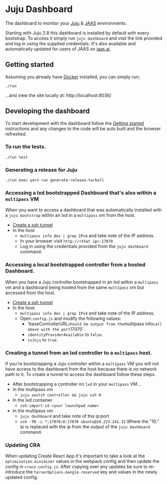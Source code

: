 # Juju Dashboard

The dashboard to monitor your [Juju](https://juju.is) & [JAAS](https://jaas.ai) environments.

Starting with Juju 2.8 this dashboard is installed by default with every bootstrap. To access it simply run `juju dashboard` and visit the link provided and log in using the supplied credentials. It's also available and automatically updated for users of JAAS on [jaas.ai](jaas.ai/models).

## Getting started

Assuming you already have [Docker](https://www.docker.com/) installed, you can simply run;

```
./run
```

...and view the site locally at: http://localhost:8036/

## Developing the dashboard

To start development with the dashboard follow the [Getting started](#geting-started) instructions and any changes to the code will be auto built and the browser refreshed.

### To run the tests.

```
./run test
```

### Generating a release for Juju

```
./run exec yarn run generate-release-tarball
```

### Accessing a lxd bootstrapped Dashboard that's also within a `multipass` VM

When you want to access a dashboard that was automatically installed with a `juju bootstrap` within an lxd in a `multipass` vm from the host.

- [Create a ssh tunnel](#creating-a-tunnel-from-an-lxd-controller-to-a-multipass-host)
- In the host
  - `multipass info dev | grep IPv4` and take note of the IP address.
  - In your browser visit `http://<that ip>:17070`
  - Log in using the credentials provided from the `juju dashboard` command.

### Accessing a local bootstrapped controller from a hosted Dashboard.

When you have a Juju controller bootstrapped in an lxd within a `multipass` vm and a dashboard being hosted from the same `multipass` vm but accessed from the host.

- [Create a ssh tunnel](#creating-a-tunnel-from-an-lxd-controller-to-a-multipass-host)
- In the host
  - `multipass info dev | grep IPv4` and take note of the IP address.
  - Open `config.js` and modify the following values:
    - 'baseControllerURL`should be output from the`multipass info`call above with the port`17070`.
    - `identityProviderAvailable` to `false`.
    - `isJuju` to `true`.

### Creating a tunnel from an lxd controller to a `multipass` host.

If you're bootstrapping a Juju controller within a `multipass` VM you will not have access to the dashboard from the host because there is no network path to it. To create a tunnel to access the dashboard follow these steps.

- After bootstrapping a controller on `lxd` in your `multipass` VM...
- In the multipass vm
  - `juju switch controller && juju ssh 0`
- In the lxd container
  - `ssh-import-id <your launchpad name>`
- In the multipass vm
  - `juju dashboard` and take note of the ip:port
  - `ssh -fN -L *:17070:0:17070 ubuntu@10.223.241.32` Where the "10." ip is replaced with the ip from the output of the `juju dashboard` command.

### Updating CRA

When updating Create React App it's important to take a look at the `optimization.minimizer` values in the webpack config and then update the config in `craco.config.js`. After copying over any updates be sure to re-introduce the `terserOptions.mangle.reserved` key and values in the newly updated config.
